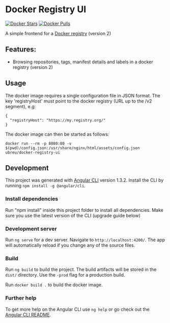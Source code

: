 # Docker Registry UI

[![Docker Stars](https://img.shields.io/docker/stars/ubreu/docker-registry-ui.svg?maxAge=86400)](https://hub.docker.com/r/ubreu/docker-registry-ui/) [![Docker Pulls](https://img.shields.io/docker/pulls/ubreu/docker-registry-ui.svg?maxAge=86400)](https://hub.docker.com/r/ubreu/docker-registry-ui/)

A simple frontend for a [Docker registry](https://github.com/docker/distribution) (version 2)

## Features:

  * Browsing repositories, tags, manifest details and labels in a docker registry (version 2)

## Usage

The docker image requires a single configuration file in JSON format. The key 'registryHost' must point to the docker registry (URL up to the /v2 segment), e.g:

    {
      "registryHost": "https://my.registry.org/"
    }

The docker image can then be started as follows:

    docker run --rm -p 8080:80 -v $(pwd)/config.json:/usr/share/nginx/html/assets/config.json ubreu/docker-registry-ui

## Development

This project was generated with [Angular CLI](https://github.com/angular/angular-cli) version 1.3.2.
Install the CLI by running `npm install -g @angular/cli`.

### Install dependencies

Run "npm install" inside this project folder to install all dependencies.
Make sure you use the latest version of the CLI (upgrade guide below)

### Development server

Run `ng serve` for a dev server. Navigate to `http://localhost:4200/`. The app will automatically reload if you change any of the source files.

### Build

Run `ng build` to build the project. The build artifacts will be stored in the `dist/` directory. Use the `-prod` flag for a production build.

Run `docker build .` to build the docker image.

### Further help

To get more help on the Angular CLI use `ng help` or go check out the [Angular CLI README](https://github.com/angular/angular-cli/blob/master/README.md).
